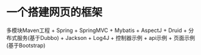 # 一个搭建网页的框架
多模块Maven工程 + Spring + SpringMVC + Mybatis + AspectJ + Druid + 分布式服务(基于Dubbo) + Jackson + Log4J + 控制器示例 + api示例 + 页面示例(基于Bootstrap)
